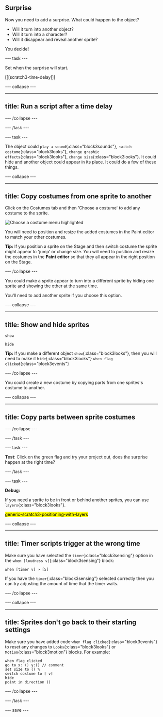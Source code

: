## Surprise

Now you need to add a surprise. What could happen to the object? 
- Will it turn into another object? 
- Will it turn into a character? 
- Will it disappear and reveal another sprite? 

You decide!

--- task ---

Set when the surprise will start. 

[[[scratch3-time-delay]]]


--- collapse ---

---
title: Run a script after a time delay
---



--- /collapse ---

--- /task ---


--- task ---

The object could `play a sound`{:class="block3sounds"}, `switch costume`{:class="block3looks"}, `change graphic effects`{:class="block3looks"}, `change size`{:class="block3looks"}. It could hide and another object could appear in its place. It could do a few of these things. 

--- collapse ---

---
title: Copy costumes from one sprite to another
---

Click on the Costumes tab and then 'Choose a costume' to add any costume to the sprite. 

![Choose a costume menu highlighted](images/choose-a-costume.png)

You will need to position and resize the added costumes in the Paint editor to match your other costumes.


**Tip:** If you position a sprite on the Stage and then switch costume the sprite might appear to 'jump' or change size. You will need to position and resize the costumes in the **Paint editor** so that they all appear in the right position on the Stage. 

--- /collapse ---

You could make a sprite appear to turn into a different sprite by hiding one sprite and showing the other at the same time.

You'll need to add another sprite if you choose this option.

--- collapse ---

---
title: Show and hide sprites
---

```blocks3
show

hide
```

**Tip:** If you make a different object `show`{:class="block3looks"}, then you will need to make it `hide`{:class="block3looks"} `when flag clicked`{:class="block3events"}

--- /collapse ---

You could create a new costume by copying parts from one sprites's costume to another.

--- collapse ---

---
title: Copy parts between sprite costumes
---



--- /collapse ---

--- /task ---

--- task ---

**Test:** Click on the green flag and try your project out, does the surprise happen at the right time? 

--- /task ---

--- task ---

**Debug:**

If you need a sprite to be in front or behind another sprites, you can use `layers`{:class="block3looks"}.

<mark>generic-scratch3-positioning-with-layers</mark>


--- collapse ---

---
title: Timer scripts trigger at the wrong time
---

Make sure you have selected the `timer`{:class="block3sensing"} option in the `when [loudness v]`{:class="block3sensing"} block:

```blocks3
when [timer v] > [5]
```

If you have the `timer`{:class="block3sensing"} selected correctly then you can try adjusting the amount of time that the timer waits.

--- /collapse ---

--- collapse ---

---
title: Sprites don't go back to their starting settings
---

Make sure you have added code `when flag clicked`{:class="block3events"} to reset any changes to `Looks`{:class="block3looks"} or `Motion`{:class="block3motion"} blocks. For example:

```blocks3
when flag clicked 
go to x: () y:() // comment
set size to () %
switch costume to [ v]
hide
point in direction ()
```

--- /collapse ---

--- /task ---

--- save ---